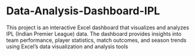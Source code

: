 # Data-Analysis-Dashboard-IPL
This project is an interactive Excel dashboard that visualizes and analyzes IPL (Indian Premier League) data. The dashboard provides insights into team performance, player statistics, match outcomes, and season trends using Excel’s data visualization and analysis tools
